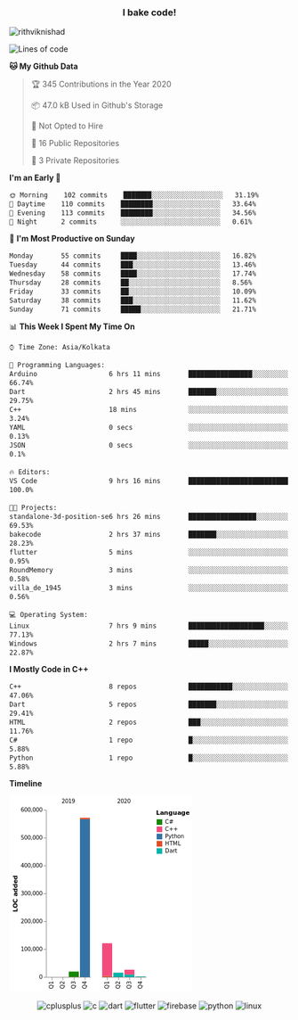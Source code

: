 <h3 align="center">I bake code!</h3>

<p align="left"> <img src="https://komarev.com/ghpvc/?username=rithviknishad" alt="rithviknishad" /> </p>

<!--START_SECTION:waka-->
![Lines of code](https://img.shields.io/badge/From%20Hello%20World%20I%27ve%20Written-23.2%20million%20lines%20of%20code-blue)

**🐱 My Github Data** 

> 🏆 345 Contributions in the Year 2020
 > 
> 📦 47.0 kB Used in Github's Storage 
 > 
> 🚫 Not Opted to Hire
 > 
> 📜 16 Public Repositories
 > 
> 🔑 3 Private Repositories 

**I'm an Early 🐤** 

```text
🌞 Morning    102 commits    ███████░░░░░░░░░░░░░░░░░░   31.19% 
🌆 Daytime    110 commits    ████████░░░░░░░░░░░░░░░░░   33.64% 
🌃 Evening    113 commits    ████████░░░░░░░░░░░░░░░░░   34.56% 
🌙 Night      2 commits      ░░░░░░░░░░░░░░░░░░░░░░░░░   0.61%

```
📅 **I'm Most Productive on Sunday** 

```text
Monday       55 commits     ████░░░░░░░░░░░░░░░░░░░░░   16.82% 
Tuesday      44 commits     ███░░░░░░░░░░░░░░░░░░░░░░   13.46% 
Wednesday    58 commits     ████░░░░░░░░░░░░░░░░░░░░░   17.74% 
Thursday     28 commits     ██░░░░░░░░░░░░░░░░░░░░░░░   8.56% 
Friday       33 commits     ██░░░░░░░░░░░░░░░░░░░░░░░   10.09% 
Saturday     38 commits     ███░░░░░░░░░░░░░░░░░░░░░░   11.62% 
Sunday       71 commits     █████░░░░░░░░░░░░░░░░░░░░   21.71%

```


📊 **This Week I Spent My Time On** 

```text
⌚︎ Time Zone: Asia/Kolkata

💬 Programming Languages: 
Arduino                  6 hrs 11 mins       ████████████████░░░░░░░░░   66.74% 
Dart                     2 hrs 45 mins       ███████░░░░░░░░░░░░░░░░░░   29.75% 
C++                      18 mins             ░░░░░░░░░░░░░░░░░░░░░░░░░   3.24% 
YAML                     0 secs              ░░░░░░░░░░░░░░░░░░░░░░░░░   0.13% 
JSON                     0 secs              ░░░░░░░░░░░░░░░░░░░░░░░░░   0.1%

🔥 Editors: 
VS Code                  9 hrs 16 mins       █████████████████████████   100.0%

🐱‍💻 Projects: 
standalone-3d-position-se6 hrs 26 mins       █████████████████░░░░░░░░   69.53% 
bakecode                 2 hrs 37 mins       ███████░░░░░░░░░░░░░░░░░░   28.23% 
flutter                  5 mins              ░░░░░░░░░░░░░░░░░░░░░░░░░   0.95% 
RoundMemory              3 mins              ░░░░░░░░░░░░░░░░░░░░░░░░░   0.58% 
villa_de_1945            3 mins              ░░░░░░░░░░░░░░░░░░░░░░░░░   0.56%

💻 Operating System: 
Linux                    7 hrs 9 mins        ███████████████████░░░░░░   77.13% 
Windows                  2 hrs 7 mins        █████░░░░░░░░░░░░░░░░░░░░   22.87%

```

**I Mostly Code in C++** 

```text
C++                      8 repos             ███████████░░░░░░░░░░░░░░   47.06% 
Dart                     5 repos             ███████░░░░░░░░░░░░░░░░░░   29.41% 
HTML                     2 repos             ███░░░░░░░░░░░░░░░░░░░░░░   11.76% 
C#                       1 repo              █░░░░░░░░░░░░░░░░░░░░░░░░   5.88% 
Python                   1 repo              █░░░░░░░░░░░░░░░░░░░░░░░░   5.88%

```


**Timeline**

![Chart not found](https://github.com/rithviknishad/rithviknishad/blob/master/charts/bar_graph.png) 


<!--END_SECTION:waka-->

<p align="center">
  <img src="https://devicons.github.io/devicon/devicon.git/icons/cplusplus/cplusplus-original.svg" alt="cplusplus" width="30" height="30"/>
  <img src="https://devicons.github.io/devicon/devicon.git/icons/c/c-original.svg" alt="c" width="30" height="30"/>
  <img src="https://www.vectorlogo.zone/logos/dartlang/dartlang-icon.svg" alt="dart" width="30" height="30"/>
  <img src="https://www.vectorlogo.zone/logos/flutterio/flutterio-icon.svg" alt="flutter" width="30" height="30"/> 
  <img src="https://www.vectorlogo.zone/logos/firebase/firebase-icon.svg" alt="firebase" width="30" height="30"/> 
  <img src="https://devicons.github.io/devicon/devicon.git/icons/python/python-original.svg" alt="python" width="30" height="30"/> 
  <img src="https://devicons.github.io/devicon/devicon.git/icons/linux/linux-original.svg" alt="linux" width="30" height="30"/> 
</p>

